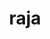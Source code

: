 ---
title: "raja"
layout: cache
categories: [package, develop-2024-06-02]
meta: {"versions": ["0.14.0", "2023.06.1", "2024.02.0"], "compilers": ["cce@=15.0.1", "gcc@=10.3.0", "gcc@=11.1.0", "gcc@=11.4.0", "gcc@=7.3.1", "gcc@=7.5.0", "gcc@=9.4.0", "oneapi@=2024.0.0"], "oss": ["amzn2", "rhel8", "sle_hpc15", "ubuntu18.04", "ubuntu20.04", "ubuntu22.04"], "platforms": ["linux"], "targets": ["aarch64", "neoverse_n1", "neoverse_v1", "neoverse_v2", "ppc64le", "x86_64_v3", "x86_64_v4", "zen4"], "stacks": ["aws-isc", "aws-isc-aarch64", "data-vis-sdk", "e4s", "e4s-cray-rhel", "e4s-cray-sles", "e4s-neoverse-v2", "e4s-neoverse_v1", "e4s-oneapi", "e4s-power", "e4s-rocm-external", "radiuss", "radiuss-aws", "radiuss-aws-aarch64", "root"], "num_specs": 40, "num_specs_by_stack": {"root": 40, "radiuss-aws-aarch64": 4, "aws-isc-aarch64": 2, "radiuss-aws": 3, "aws-isc": 1, "e4s-cray-rhel": 1, "e4s-cray-sles": 1, "radiuss": 3, "e4s-power": 5, "data-vis-sdk": 2, "e4s-neoverse_v1": 6, "e4s-neoverse-v2": 4, "e4s": 3, "e4s-rocm-external": 4, "e4s-oneapi": 3}}
spec_details: [{"hash": "swc53tic64npryfjrkkcweglyz2odo56", "compiler": "gcc@=7.3.1", "versions": ["2023.06.1"], "os": "amzn2", "platform": "linux", "target": "aarch64", "variants": ["build_system=cmake", "build_type=Release", "~cuda", "~desul", "+examples", "+exercises", "generator=make", "~ipo", "~omptask", "+openmp", "~plugins", "~rocm", "~run-all-tests", "~shared", "~tests", "~vectorization"], "stacks": ["root", "radiuss-aws-aarch64"], "size": "-", "tarball": "https://binaries.spack.io/develop-2024-06-02/build_cache/linux-amzn2-aarch64/gcc-7.3.1/raja-2023.06.1/linux-amzn2-aarch64-gcc-7.3.1-raja-2023.06.1-swc53tic64npryfjrkkcweglyz2odo56.spack"}, {"hash": "ukxkimu4kuwz352gefhlnyomlk5gzycw", "compiler": "gcc@=7.3.1", "versions": ["2024.02.0"], "os": "amzn2", "platform": "linux", "target": "aarch64", "variants": ["build_system=cmake", "build_type=Release", "~cuda", "~desul", "+examples", "+exercises", "generator=make", "~ipo", "~omptask", "~openmp", "~plugins", "~rocm", "~run-all-tests", "~shared", "~tests", "~vectorization"], "stacks": ["root", "aws-isc-aarch64", "radiuss-aws-aarch64"], "size": "-", "tarball": "https://binaries.spack.io/develop-2024-06-02/build_cache/linux-amzn2-aarch64/gcc-7.3.1/raja-2024.02.0/linux-amzn2-aarch64-gcc-7.3.1-raja-2024.02.0-ukxkimu4kuwz352gefhlnyomlk5gzycw.spack"}, {"hash": "lprf6cty4xwq72z243rsmybymirwgxc3", "compiler": "gcc@=7.3.1", "versions": ["2023.06.1"], "os": "amzn2", "platform": "linux", "target": "neoverse_n1", "variants": ["build_system=cmake", "build_type=Release", "~cuda", "~desul", "+examples", "+exercises", "generator=make", "~ipo", "~omptask", "+openmp", "~plugins", "~rocm", "~run-all-tests", "~shared", "~tests", "~vectorization"], "stacks": ["root", "radiuss-aws-aarch64"], "size": "-", "tarball": "https://binaries.spack.io/develop-2024-06-02/build_cache/linux-amzn2-neoverse_n1/gcc-7.3.1/raja-2023.06.1/linux-amzn2-neoverse_n1-gcc-7.3.1-raja-2023.06.1-lprf6cty4xwq72z243rsmybymirwgxc3.spack"}, {"hash": "uu6ja4dlmehv53dxj7e4cgdnzacpqraz", "compiler": "gcc@=7.3.1", "versions": ["2024.02.0"], "os": "amzn2", "platform": "linux", "target": "neoverse_n1", "variants": ["build_system=cmake", "build_type=Release", "~cuda", "~desul", "+examples", "+exercises", "generator=make", "~ipo", "~omptask", "~openmp", "~plugins", "~rocm", "~run-all-tests", "~shared", "~tests", "~vectorization"], "stacks": ["root", "aws-isc-aarch64", "radiuss-aws-aarch64"], "size": "-", "tarball": "https://binaries.spack.io/develop-2024-06-02/build_cache/linux-amzn2-neoverse_n1/gcc-7.3.1/raja-2024.02.0/linux-amzn2-neoverse_n1-gcc-7.3.1-raja-2024.02.0-uu6ja4dlmehv53dxj7e4cgdnzacpqraz.spack"}, {"hash": "d7f4usqcfstrdwbrr5mgdgh7o2ulbwkf", "compiler": "gcc@=7.3.1", "versions": ["2023.06.1"], "os": "amzn2", "platform": "linux", "target": "x86_64_v3", "variants": ["build_system=cmake", "build_type=Release", "~cuda", "~desul", "+examples", "+exercises", "generator=make", "~ipo", "~omptask", "+openmp", "~plugins", "~rocm", "~run-all-tests", "~shared", "~tests", "~vectorization"], "stacks": ["root", "radiuss-aws"], "size": "-", "tarball": "https://binaries.spack.io/develop-2024-06-02/build_cache/linux-amzn2-x86_64_v3/gcc-7.3.1/raja-2023.06.1/linux-amzn2-x86_64_v3-gcc-7.3.1-raja-2023.06.1-d7f4usqcfstrdwbrr5mgdgh7o2ulbwkf.spack"}, {"hash": "uknvmzfrwbk7fjhtmv2tcosjl5cdw6qv", "compiler": "gcc@=7.3.1", "versions": ["2024.02.0"], "os": "amzn2", "platform": "linux", "target": "x86_64_v3", "variants": ["build_system=cmake", "build_type=Release", "+cuda", "cuda_arch=70", "~desul", "+examples", "+exercises", "generator=make", "~ipo", "~omptask", "~openmp", "~plugins", "~rocm", "~run-all-tests", "~shared", "~tests", "~vectorization"], "stacks": ["root", "radiuss-aws"], "size": "-", "tarball": "https://binaries.spack.io/develop-2024-06-02/build_cache/linux-amzn2-x86_64_v3/gcc-7.3.1/raja-2024.02.0/linux-amzn2-x86_64_v3-gcc-7.3.1-raja-2024.02.0-uknvmzfrwbk7fjhtmv2tcosjl5cdw6qv.spack"}, {"hash": "zpib26j7nj2j6pfne5r4tt6yldx7quo6", "compiler": "gcc@=7.3.1", "versions": ["2024.02.0"], "os": "amzn2", "platform": "linux", "target": "x86_64_v3", "variants": ["build_system=cmake", "build_type=Release", "~cuda", "~desul", "+examples", "+exercises", "generator=make", "~ipo", "~omptask", "~openmp", "~plugins", "~rocm", "~run-all-tests", "~shared", "~tests", "~vectorization"], "stacks": ["root", "radiuss-aws"], "size": "-", "tarball": "https://binaries.spack.io/develop-2024-06-02/build_cache/linux-amzn2-x86_64_v3/gcc-7.3.1/raja-2024.02.0/linux-amzn2-x86_64_v3-gcc-7.3.1-raja-2024.02.0-zpib26j7nj2j6pfne5r4tt6yldx7quo6.spack"}, {"hash": "6ksricrbm4yjgvwgjjd7sxekg4pczqrf", "compiler": "gcc@=7.3.1", "versions": ["2024.02.0"], "os": "amzn2", "platform": "linux", "target": "x86_64_v3", "variants": ["build_system=cmake", "build_type=Release", "+cuda", "cuda_arch=70", "~desul", "+examples", "+exercises", "generator=make", "~ipo", "~omptask", "~openmp", "~plugins", "~rocm", "~run-all-tests", "~shared", "~tests", "~vectorization"], "stacks": ["aws-isc", "root"], "size": "-", "tarball": "https://binaries.spack.io/develop-2024-06-02/build_cache/linux-amzn2-x86_64_v3/gcc-7.3.1/raja-2024.02.0/linux-amzn2-x86_64_v3-gcc-7.3.1-raja-2024.02.0-6ksricrbm4yjgvwgjjd7sxekg4pczqrf.spack"}, {"hash": "fc2r4xldqsh5khlnrmayoqa2gwhwe5xt", "compiler": "cce@=15.0.1", "versions": ["2024.02.0"], "os": "rhel8", "platform": "linux", "target": "zen4", "variants": ["build_system=cmake", "build_type=Release", "~cuda", "~desul", "+examples", "+exercises", "generator=make", "~ipo", "~omptask", "~openmp", "~plugins", "~rocm", "~run-all-tests", "~shared", "~tests", "~vectorization"], "stacks": ["e4s-cray-rhel", "root"], "size": "-", "tarball": "https://binaries.spack.io/develop-2024-06-02/build_cache/linux-rhel8-zen4/cce-15.0.1/raja-2024.02.0/linux-rhel8-zen4-cce-15.0.1-raja-2024.02.0-fc2r4xldqsh5khlnrmayoqa2gwhwe5xt.spack"}, {"hash": "hel2arj2q5ux37bksidyvhwtyfasyyf5", "compiler": "gcc@=10.3.0", "versions": ["2024.02.0"], "os": "sle_hpc15", "platform": "linux", "target": "x86_64_v4", "variants": ["build_system=cmake", "build_type=Release", "~cuda", "~desul", "+examples", "+exercises", "generator=make", "~ipo", "~omptask", "~openmp", "~plugins", "~rocm", "~run-all-tests", "~shared", "~tests", "~vectorization"], "stacks": ["root", "e4s-cray-sles"], "size": "-", "tarball": "https://binaries.spack.io/develop-2024-06-02/build_cache/linux-sle_hpc15-x86_64_v4/gcc-10.3.0/raja-2024.02.0/linux-sle_hpc15-x86_64_v4-gcc-10.3.0-raja-2024.02.0-hel2arj2q5ux37bksidyvhwtyfasyyf5.spack"}, {"hash": "xbyjmo5ldjscsmcluatgjnkscd656az5", "compiler": "gcc@=7.5.0", "versions": ["2023.06.1"], "os": "ubuntu18.04", "platform": "linux", "target": "x86_64_v3", "variants": ["build_system=cmake", "build_type=Release", "~cuda", "~desul", "+examples", "+exercises", "generator=make", "~ipo", "~omptask", "+openmp", "~plugins", "~rocm", "~run-all-tests", "~shared", "~tests", "~vectorization"], "stacks": ["root", "radiuss"], "size": "-", "tarball": "https://binaries.spack.io/develop-2024-06-02/build_cache/linux-ubuntu18.04-x86_64_v3/gcc-7.5.0/raja-2023.06.1/linux-ubuntu18.04-x86_64_v3-gcc-7.5.0-raja-2023.06.1-xbyjmo5ldjscsmcluatgjnkscd656az5.spack"}, {"hash": "qulqhqttvl3ydvctt6t6onrq3mdmegc6", "compiler": "gcc@=7.5.0", "versions": ["2024.02.0"], "os": "ubuntu18.04", "platform": "linux", "target": "x86_64_v3", "variants": ["build_system=cmake", "build_type=Release", "~cuda", "~desul", "+examples", "+exercises", "generator=make", "~ipo", "~omptask", "+openmp", "~plugins", "~rocm", "~run-all-tests", "~shared", "~tests", "~vectorization"], "stacks": ["root", "radiuss"], "size": "-", "tarball": "https://binaries.spack.io/develop-2024-06-02/build_cache/linux-ubuntu18.04-x86_64_v3/gcc-7.5.0/raja-2024.02.0/linux-ubuntu18.04-x86_64_v3-gcc-7.5.0-raja-2024.02.0-qulqhqttvl3ydvctt6t6onrq3mdmegc6.spack"}, {"hash": "qumjmchh7i7glsmrvfpmxxs6qz2tohto", "compiler": "gcc@=7.5.0", "versions": ["2024.02.0"], "os": "ubuntu18.04", "platform": "linux", "target": "x86_64_v3", "variants": ["build_system=cmake", "build_type=Release", "~cuda", "~desul", "+examples", "+exercises", "generator=make", "~ipo", "~omptask", "~openmp", "~plugins", "~rocm", "~run-all-tests", "~shared", "~tests", "~vectorization"], "stacks": ["root", "radiuss"], "size": "-", "tarball": "https://binaries.spack.io/develop-2024-06-02/build_cache/linux-ubuntu18.04-x86_64_v3/gcc-7.5.0/raja-2024.02.0/linux-ubuntu18.04-x86_64_v3-gcc-7.5.0-raja-2024.02.0-qumjmchh7i7glsmrvfpmxxs6qz2tohto.spack"}, {"hash": "7yru4pgsctoornekl3xcg33646e4age7", "compiler": "gcc@=9.4.0", "versions": ["2024.02.0"], "os": "ubuntu20.04", "platform": "linux", "target": "ppc64le", "variants": ["build_system=cmake", "build_type=Release", "~cuda", "~desul", "+examples", "+exercises", "generator=make", "~ipo", "~omptask", "+openmp", "~plugins", "~rocm", "~run-all-tests", "~shared", "~tests", "~vectorization"], "stacks": ["root", "e4s-power"], "size": "-", "tarball": "https://binaries.spack.io/develop-2024-06-02/build_cache/linux-ubuntu20.04-ppc64le/gcc-9.4.0/raja-2024.02.0/linux-ubuntu20.04-ppc64le-gcc-9.4.0-raja-2024.02.0-7yru4pgsctoornekl3xcg33646e4age7.spack"}, {"hash": "kqwrdrgcyrueqy7eyilv7oagrdyizjf4", "compiler": "gcc@=9.4.0", "versions": ["2023.06.1"], "os": "ubuntu20.04", "platform": "linux", "target": "ppc64le", "variants": ["build_system=cmake", "build_type=Release", "~cuda", "~desul", "+examples", "+exercises", "generator=make", "~ipo", "~omptask", "+openmp", "~plugins", "~rocm", "~run-all-tests", "~shared", "~tests", "~vectorization"], "stacks": ["root", "e4s-power"], "size": "-", "tarball": "https://binaries.spack.io/develop-2024-06-02/build_cache/linux-ubuntu20.04-ppc64le/gcc-9.4.0/raja-2023.06.1/linux-ubuntu20.04-ppc64le-gcc-9.4.0-raja-2023.06.1-kqwrdrgcyrueqy7eyilv7oagrdyizjf4.spack"}, {"hash": "ytaxewkh24sljoz2zp3cjmobzcirpgth", "compiler": "gcc@=9.4.0", "versions": ["0.14.0"], "os": "ubuntu20.04", "platform": "linux", "target": "ppc64le", "variants": ["build_system=cmake", "build_type=Release", "+cuda", "cuda_arch=70", "~desul", "+examples", "+exercises", "generator=make", "~ipo", "~omptask", "~openmp", "~plugins", "~rocm", "~run-all-tests", "+shared", "~tests", "~vectorization"], "stacks": ["root", "e4s-power"], "size": "-", "tarball": "https://binaries.spack.io/develop-2024-06-02/build_cache/linux-ubuntu20.04-ppc64le/gcc-9.4.0/raja-0.14.0/linux-ubuntu20.04-ppc64le-gcc-9.4.0-raja-0.14.0-ytaxewkh24sljoz2zp3cjmobzcirpgth.spack"}, {"hash": "wex6qllriyzy6hf2g2cht45wp273abva", "compiler": "gcc@=9.4.0", "versions": ["2024.02.0"], "os": "ubuntu20.04", "platform": "linux", "target": "ppc64le", "variants": ["build_system=cmake", "build_type=Release", "~cuda", "~desul", "+examples", "+exercises", "generator=make", "~ipo", "~omptask", "~openmp", "~plugins", "~rocm", "~run-all-tests", "~shared", "~tests", "~vectorization"], "stacks": ["root", "e4s-power"], "size": "-", "tarball": "https://binaries.spack.io/develop-2024-06-02/build_cache/linux-ubuntu20.04-ppc64le/gcc-9.4.0/raja-2024.02.0/linux-ubuntu20.04-ppc64le-gcc-9.4.0-raja-2024.02.0-wex6qllriyzy6hf2g2cht45wp273abva.spack"}, {"hash": "u6tqjjwz3ixgmfhnly4tejgyrplbpka6", "compiler": "gcc@=9.4.0", "versions": ["2024.02.0"], "os": "ubuntu20.04", "platform": "linux", "target": "ppc64le", "variants": ["build_system=cmake", "build_type=Release", "+cuda", "cuda_arch=70", "~desul", "+examples", "+exercises", "generator=make", "~ipo", "~omptask", "~openmp", "~plugins", "~rocm", "~run-all-tests", "~shared", "~tests", "~vectorization"], "stacks": ["root", "e4s-power"], "size": "-", "tarball": "https://binaries.spack.io/develop-2024-06-02/build_cache/linux-ubuntu20.04-ppc64le/gcc-9.4.0/raja-2024.02.0/linux-ubuntu20.04-ppc64le-gcc-9.4.0-raja-2024.02.0-u6tqjjwz3ixgmfhnly4tejgyrplbpka6.spack"}, {"hash": "cfebbz2azdt6u7ztdqd3rjhph5dilpdu", "compiler": "gcc@=11.1.0", "versions": ["0.14.0"], "os": "ubuntu20.04", "platform": "linux", "target": "x86_64_v3", "variants": ["build_system=cmake", "build_type=Release", "~cuda", "~desul", "+examples", "+exercises", "generator=make", "~ipo", "~omptask", "+openmp", "~plugins", "~rocm", "~run-all-tests", "+shared", "~tests", "~vectorization"], "stacks": ["root", "data-vis-sdk"], "size": "-", "tarball": "https://binaries.spack.io/develop-2024-06-02/build_cache/linux-ubuntu20.04-x86_64_v3/gcc-11.1.0/raja-0.14.0/linux-ubuntu20.04-x86_64_v3-gcc-11.1.0-raja-0.14.0-cfebbz2azdt6u7ztdqd3rjhph5dilpdu.spack"}, {"hash": "wcuwfxvoa52ipqvahlxc6ss2qjvz3m6g", "compiler": "gcc@=11.1.0", "versions": ["0.14.0"], "os": "ubuntu20.04", "platform": "linux", "target": "x86_64_v3", "variants": ["build_system=cmake", "build_type=Release", "~cuda", "~desul", "+examples", "+exercises", "generator=make", "~ipo", "~omptask", "+openmp", "~plugins", "~rocm", "~run-all-tests", "+shared", "~tests", "~vectorization"], "stacks": ["root", "data-vis-sdk"], "size": "-", "tarball": "https://binaries.spack.io/develop-2024-06-02/build_cache/linux-ubuntu20.04-x86_64_v3/gcc-11.1.0/raja-0.14.0/linux-ubuntu20.04-x86_64_v3-gcc-11.1.0-raja-0.14.0-wcuwfxvoa52ipqvahlxc6ss2qjvz3m6g.spack"}, {"hash": "qiuzpiejrg5tws3iaith4zzc5kbw3k75", "compiler": "gcc@=11.4.0", "versions": ["2023.06.1"], "os": "ubuntu22.04", "platform": "linux", "target": "neoverse_v1", "variants": ["build_system=cmake", "build_type=Release", "~cuda", "~desul", "+examples", "+exercises", "generator=make", "~ipo", "~omptask", "+openmp", "~plugins", "~rocm", "~run-all-tests", "~shared", "~tests", "~vectorization"], "stacks": ["root", "e4s-neoverse_v1"], "size": "-", "tarball": "https://binaries.spack.io/develop-2024-06-02/build_cache/linux-ubuntu22.04-neoverse_v1/gcc-11.4.0/raja-2023.06.1/linux-ubuntu22.04-neoverse_v1-gcc-11.4.0-raja-2023.06.1-qiuzpiejrg5tws3iaith4zzc5kbw3k75.spack"}, {"hash": "l2vmmzd2dydyo4g7bkhhjx7krkhglkf3", "compiler": "gcc@=11.4.0", "versions": ["2024.02.0"], "os": "ubuntu22.04", "platform": "linux", "target": "neoverse_v1", "variants": ["build_system=cmake", "build_type=Release", "~cuda", "~desul", "+examples", "+exercises", "generator=make", "~ipo", "~omptask", "+openmp", "~plugins", "~rocm", "~run-all-tests", "~shared", "~tests", "~vectorization"], "stacks": ["root", "e4s-neoverse_v1"], "size": "-", "tarball": "https://binaries.spack.io/develop-2024-06-02/build_cache/linux-ubuntu22.04-neoverse_v1/gcc-11.4.0/raja-2024.02.0/linux-ubuntu22.04-neoverse_v1-gcc-11.4.0-raja-2024.02.0-l2vmmzd2dydyo4g7bkhhjx7krkhglkf3.spack"}, {"hash": "5wuhizfwvi3goayum72kgsoaz7uaotxy", "compiler": "gcc@=11.4.0", "versions": ["2024.02.0"], "os": "ubuntu22.04", "platform": "linux", "target": "neoverse_v1", "variants": ["build_system=cmake", "build_type=Release", "+cuda", "cuda_arch=75", "~desul", "+examples", "+exercises", "generator=make", "~ipo", "~omptask", "~openmp", "~plugins", "~rocm", "~run-all-tests", "~shared", "~tests", "~vectorization"], "stacks": ["root", "e4s-neoverse_v1"], "size": "-", "tarball": "https://binaries.spack.io/develop-2024-06-02/build_cache/linux-ubuntu22.04-neoverse_v1/gcc-11.4.0/raja-2024.02.0/linux-ubuntu22.04-neoverse_v1-gcc-11.4.0-raja-2024.02.0-5wuhizfwvi3goayum72kgsoaz7uaotxy.spack"}, {"hash": "3kjamfy5jxblcnkidqyjt4sm5aozicc5", "compiler": "gcc@=11.4.0", "versions": ["2024.02.0"], "os": "ubuntu22.04", "platform": "linux", "target": "neoverse_v1", "variants": ["build_system=cmake", "build_type=Release", "+cuda", "cuda_arch=80", "~desul", "+examples", "+exercises", "generator=make", "~ipo", "~omptask", "~openmp", "~plugins", "~rocm", "~run-all-tests", "~shared", "~tests", "~vectorization"], "stacks": ["root", "e4s-neoverse_v1"], "size": "-", "tarball": "https://binaries.spack.io/develop-2024-06-02/build_cache/linux-ubuntu22.04-neoverse_v1/gcc-11.4.0/raja-2024.02.0/linux-ubuntu22.04-neoverse_v1-gcc-11.4.0-raja-2024.02.0-3kjamfy5jxblcnkidqyjt4sm5aozicc5.spack"}, {"hash": "fhxhjgqav2a7akvol6zqxeldqtmdxf2m", "compiler": "gcc@=11.4.0", "versions": ["2024.02.0"], "os": "ubuntu22.04", "platform": "linux", "target": "neoverse_v1", "variants": ["build_system=cmake", "build_type=Release", "~cuda", "~desul", "+examples", "+exercises", "generator=make", "~ipo", "~omptask", "~openmp", "~plugins", "~rocm", "~run-all-tests", "~shared", "~tests", "~vectorization"], "stacks": ["root", "e4s-neoverse_v1"], "size": "-", "tarball": "https://binaries.spack.io/develop-2024-06-02/build_cache/linux-ubuntu22.04-neoverse_v1/gcc-11.4.0/raja-2024.02.0/linux-ubuntu22.04-neoverse_v1-gcc-11.4.0-raja-2024.02.0-fhxhjgqav2a7akvol6zqxeldqtmdxf2m.spack"}, {"hash": "f655udihu577q5tuzptyhsjbokoghpg2", "compiler": "gcc@=11.4.0", "versions": ["2024.02.0"], "os": "ubuntu22.04", "platform": "linux", "target": "neoverse_v1", "variants": ["build_system=cmake", "build_type=Release", "+cuda", "cuda_arch=90", "~desul", "+examples", "+exercises", "generator=make", "~ipo", "~omptask", "~openmp", "~plugins", "~rocm", "~run-all-tests", "~shared", "~tests", "~vectorization"], "stacks": ["root", "e4s-neoverse_v1"], "size": "-", "tarball": "https://binaries.spack.io/develop-2024-06-02/build_cache/linux-ubuntu22.04-neoverse_v1/gcc-11.4.0/raja-2024.02.0/linux-ubuntu22.04-neoverse_v1-gcc-11.4.0-raja-2024.02.0-f655udihu577q5tuzptyhsjbokoghpg2.spack"}, {"hash": "2hmspra47p4xcpbh2bhxdk6ar5dyggqg", "compiler": "gcc@=11.4.0", "versions": ["2023.06.1"], "os": "ubuntu22.04", "platform": "linux", "target": "neoverse_v2", "variants": ["build_system=cmake", "build_type=Release", "~cuda", "~desul", "+examples", "+exercises", "generator=make", "~ipo", "~omptask", "+openmp", "~plugins", "~rocm", "~run-all-tests", "~shared", "~tests", "~vectorization"], "stacks": ["root", "e4s-neoverse-v2"], "size": "-", "tarball": "https://binaries.spack.io/develop-2024-06-02/build_cache/linux-ubuntu22.04-neoverse_v2/gcc-11.4.0/raja-2023.06.1/linux-ubuntu22.04-neoverse_v2-gcc-11.4.0-raja-2023.06.1-2hmspra47p4xcpbh2bhxdk6ar5dyggqg.spack"}, {"hash": "imt2gyt6jkcs5zyaebw3omdyn5nccmwu", "compiler": "gcc@=11.4.0", "versions": ["2024.02.0"], "os": "ubuntu22.04", "platform": "linux", "target": "neoverse_v2", "variants": ["build_system=cmake", "build_type=Release", "~cuda", "~desul", "+examples", "+exercises", "generator=make", "~ipo", "~omptask", "+openmp", "~plugins", "~rocm", "~run-all-tests", "~shared", "~tests", "~vectorization"], "stacks": ["root", "e4s-neoverse-v2"], "size": "-", "tarball": "https://binaries.spack.io/develop-2024-06-02/build_cache/linux-ubuntu22.04-neoverse_v2/gcc-11.4.0/raja-2024.02.0/linux-ubuntu22.04-neoverse_v2-gcc-11.4.0-raja-2024.02.0-imt2gyt6jkcs5zyaebw3omdyn5nccmwu.spack"}, {"hash": "paz3y52skbcfijcgzmkbvgcaoenlwjj4", "compiler": "gcc@=11.4.0", "versions": ["2024.02.0"], "os": "ubuntu22.04", "platform": "linux", "target": "neoverse_v2", "variants": ["build_system=cmake", "build_type=Release", "~cuda", "~desul", "+examples", "+exercises", "generator=make", "~ipo", "~omptask", "~openmp", "~plugins", "~rocm", "~run-all-tests", "~shared", "~tests", "~vectorization"], "stacks": ["root", "e4s-neoverse-v2"], "size": "-", "tarball": "https://binaries.spack.io/develop-2024-06-02/build_cache/linux-ubuntu22.04-neoverse_v2/gcc-11.4.0/raja-2024.02.0/linux-ubuntu22.04-neoverse_v2-gcc-11.4.0-raja-2024.02.0-paz3y52skbcfijcgzmkbvgcaoenlwjj4.spack"}, {"hash": "uzv54sjdjzmxedcaq5wvb54miy5s2wak", "compiler": "gcc@=11.4.0", "versions": ["2024.02.0"], "os": "ubuntu22.04", "platform": "linux", "target": "neoverse_v2", "variants": ["build_system=cmake", "build_type=Release", "+cuda", "cuda_arch=90", "~desul", "+examples", "+exercises", "generator=make", "~ipo", "~omptask", "~openmp", "~plugins", "~rocm", "~run-all-tests", "~shared", "~tests", "~vectorization"], "stacks": ["root", "e4s-neoverse-v2"], "size": "-", "tarball": "https://binaries.spack.io/develop-2024-06-02/build_cache/linux-ubuntu22.04-neoverse_v2/gcc-11.4.0/raja-2024.02.0/linux-ubuntu22.04-neoverse_v2-gcc-11.4.0-raja-2024.02.0-uzv54sjdjzmxedcaq5wvb54miy5s2wak.spack"}, {"hash": "lmb75pu5i5pnoynmsrl2qs7ggotli5ji", "compiler": "gcc@=11.4.0", "versions": ["2024.02.0"], "os": "ubuntu22.04", "platform": "linux", "target": "x86_64_v3", "variants": ["build_system=cmake", "build_type=Release", "~cuda", "~desul", "+examples", "+exercises", "generator=make", "~ipo", "~omptask", "+openmp", "~plugins", "~rocm", "~run-all-tests", "~shared", "~tests", "~vectorization"], "stacks": ["root", "e4s"], "size": "-", "tarball": "https://binaries.spack.io/develop-2024-06-02/build_cache/linux-ubuntu22.04-x86_64_v3/gcc-11.4.0/raja-2024.02.0/linux-ubuntu22.04-x86_64_v3-gcc-11.4.0-raja-2024.02.0-lmb75pu5i5pnoynmsrl2qs7ggotli5ji.spack"}, {"hash": "4f3l3ywm5ei5eqbzyahevoewkcqecfya", "compiler": "gcc@=11.4.0", "versions": ["2023.06.1"], "os": "ubuntu22.04", "platform": "linux", "target": "x86_64_v3", "variants": ["build_system=cmake", "build_type=Release", "~cuda", "~desul", "+examples", "+exercises", "generator=make", "~ipo", "~omptask", "+openmp", "~plugins", "~rocm", "~run-all-tests", "~shared", "~tests", "~vectorization"], "stacks": ["root", "e4s"], "size": "-", "tarball": "https://binaries.spack.io/develop-2024-06-02/build_cache/linux-ubuntu22.04-x86_64_v3/gcc-11.4.0/raja-2023.06.1/linux-ubuntu22.04-x86_64_v3-gcc-11.4.0-raja-2023.06.1-4f3l3ywm5ei5eqbzyahevoewkcqecfya.spack"}, {"hash": "kdczl7ys3ccc4uvki4idks4m2ehrpl43", "compiler": "gcc@=11.4.0", "versions": ["0.14.0"], "os": "ubuntu22.04", "platform": "linux", "target": "x86_64_v3", "variants": ["amdgpu_target=gfx90a", "build_system=cmake", "build_type=Release", "~cuda", "~desul", "+examples", "+exercises", "generator=make", "~ipo", "~omptask", "~openmp", "~plugins", "+rocm", "~run-all-tests", "+shared", "~tests", "~vectorization"], "stacks": ["root", "e4s-rocm-external"], "size": "-", "tarball": "https://binaries.spack.io/develop-2024-06-02/build_cache/linux-ubuntu22.04-x86_64_v3/gcc-11.4.0/raja-0.14.0/linux-ubuntu22.04-x86_64_v3-gcc-11.4.0-raja-0.14.0-kdczl7ys3ccc4uvki4idks4m2ehrpl43.spack"}, {"hash": "3l7nqbcz34hjczsn53n4aenlkc3c5xkq", "compiler": "gcc@=11.4.0", "versions": ["0.14.0"], "os": "ubuntu22.04", "platform": "linux", "target": "x86_64_v3", "variants": ["amdgpu_target=gfx908", "build_system=cmake", "build_type=Release", "~cuda", "~desul", "+examples", "+exercises", "generator=make", "~ipo", "~omptask", "~openmp", "~plugins", "+rocm", "~run-all-tests", "+shared", "~tests", "~vectorization"], "stacks": ["root", "e4s-rocm-external"], "size": "-", "tarball": "https://binaries.spack.io/develop-2024-06-02/build_cache/linux-ubuntu22.04-x86_64_v3/gcc-11.4.0/raja-0.14.0/linux-ubuntu22.04-x86_64_v3-gcc-11.4.0-raja-0.14.0-3l7nqbcz34hjczsn53n4aenlkc3c5xkq.spack"}, {"hash": "cnji33qbsqketbrcgqkkv5qv5trnkog6", "compiler": "gcc@=11.4.0", "versions": ["2024.02.0"], "os": "ubuntu22.04", "platform": "linux", "target": "x86_64_v3", "variants": ["amdgpu_target=gfx908", "build_system=cmake", "build_type=Release", "~cuda", "~desul", "+examples", "+exercises", "generator=make", "~ipo", "~omptask", "~openmp", "~plugins", "+rocm", "~run-all-tests", "~shared", "~tests", "~vectorization"], "stacks": ["root", "e4s-rocm-external"], "size": "-", "tarball": "https://binaries.spack.io/develop-2024-06-02/build_cache/linux-ubuntu22.04-x86_64_v3/gcc-11.4.0/raja-2024.02.0/linux-ubuntu22.04-x86_64_v3-gcc-11.4.0-raja-2024.02.0-cnji33qbsqketbrcgqkkv5qv5trnkog6.spack"}, {"hash": "gk2ivj7oe2pndw35jcfftnl6oubtka65", "compiler": "gcc@=11.4.0", "versions": ["2024.02.0"], "os": "ubuntu22.04", "platform": "linux", "target": "x86_64_v3", "variants": ["build_system=cmake", "build_type=Release", "~cuda", "~desul", "+examples", "+exercises", "generator=make", "~ipo", "~omptask", "~openmp", "~plugins", "~rocm", "~run-all-tests", "~shared", "~tests", "~vectorization"], "stacks": ["root", "e4s"], "size": "-", "tarball": "https://binaries.spack.io/develop-2024-06-02/build_cache/linux-ubuntu22.04-x86_64_v3/gcc-11.4.0/raja-2024.02.0/linux-ubuntu22.04-x86_64_v3-gcc-11.4.0-raja-2024.02.0-gk2ivj7oe2pndw35jcfftnl6oubtka65.spack"}, {"hash": "fpszarforgurghyeaao2lnwqu4yfwh6g", "compiler": "gcc@=11.4.0", "versions": ["2024.02.0"], "os": "ubuntu22.04", "platform": "linux", "target": "x86_64_v3", "variants": ["amdgpu_target=gfx90a", "build_system=cmake", "build_type=Release", "~cuda", "~desul", "+examples", "+exercises", "generator=make", "~ipo", "~omptask", "~openmp", "~plugins", "+rocm", "~run-all-tests", "~shared", "~tests", "~vectorization"], "stacks": ["root", "e4s-rocm-external"], "size": "-", "tarball": "https://binaries.spack.io/develop-2024-06-02/build_cache/linux-ubuntu22.04-x86_64_v3/gcc-11.4.0/raja-2024.02.0/linux-ubuntu22.04-x86_64_v3-gcc-11.4.0-raja-2024.02.0-fpszarforgurghyeaao2lnwqu4yfwh6g.spack"}, {"hash": "nwwaqrnttalz6rlhiaovrzdqyf6puun5", "compiler": "oneapi@=2024.0.0", "versions": ["2023.06.1"], "os": "ubuntu22.04", "platform": "linux", "target": "x86_64_v3", "variants": ["build_system=cmake", "build_type=Release", "~cuda", "~desul", "+examples", "+exercises", "generator=make", "~ipo", "~omptask", "+openmp", "~plugins", "~rocm", "~run-all-tests", "~shared", "~tests", "~vectorization"], "stacks": ["root", "e4s-oneapi"], "size": "-", "tarball": "https://binaries.spack.io/develop-2024-06-02/build_cache/linux-ubuntu22.04-x86_64_v3/oneapi-2024.0.0/raja-2023.06.1/linux-ubuntu22.04-x86_64_v3-oneapi-2024.0.0-raja-2023.06.1-nwwaqrnttalz6rlhiaovrzdqyf6puun5.spack"}, {"hash": "k6jqy2va3lawouapaf333vrqvmfpks7z", "compiler": "oneapi@=2024.0.0", "versions": ["2024.02.0"], "os": "ubuntu22.04", "platform": "linux", "target": "x86_64_v3", "variants": ["build_system=cmake", "build_type=Release", "~cuda", "~desul", "+examples", "+exercises", "generator=make", "~ipo", "~omptask", "+openmp", "~plugins", "~rocm", "~run-all-tests", "~shared", "~tests", "~vectorization"], "stacks": ["root", "e4s-oneapi"], "size": "-", "tarball": "https://binaries.spack.io/develop-2024-06-02/build_cache/linux-ubuntu22.04-x86_64_v3/oneapi-2024.0.0/raja-2024.02.0/linux-ubuntu22.04-x86_64_v3-oneapi-2024.0.0-raja-2024.02.0-k6jqy2va3lawouapaf333vrqvmfpks7z.spack"}, {"hash": "j6bx5tgi6v5qjveh6m2vpstvyhizhmc7", "compiler": "oneapi@=2024.0.0", "versions": ["2024.02.0"], "os": "ubuntu22.04", "platform": "linux", "target": "x86_64_v3", "variants": ["build_system=cmake", "build_type=Release", "~cuda", "~desul", "+examples", "+exercises", "generator=make", "~ipo", "~omptask", "~openmp", "~plugins", "~rocm", "~run-all-tests", "~shared", "~tests", "~vectorization"], "stacks": ["root", "e4s-oneapi"], "size": "-", "tarball": "https://binaries.spack.io/develop-2024-06-02/build_cache/linux-ubuntu22.04-x86_64_v3/oneapi-2024.0.0/raja-2024.02.0/linux-ubuntu22.04-x86_64_v3-oneapi-2024.0.0-raja-2024.02.0-j6bx5tgi6v5qjveh6m2vpstvyhizhmc7.spack"}]
---
